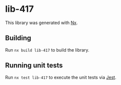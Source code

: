 # lib-417

This library was generated with [Nx](https://nx.dev).

## Building

Run `nx build lib-417` to build the library.

## Running unit tests

Run `nx test lib-417` to execute the unit tests via [Jest](https://jestjs.io).
